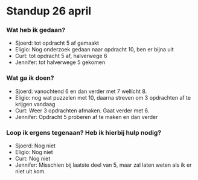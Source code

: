 # Standup 26 april

### Wat heb ik gedaan?
- Sjoerd: tot opdracht 5 af gemaakt
- Eligio: Nog onderzoek gedaan naar opdracht 10, ben er bijna uit
- Curt: tot opdracht 5 af, halverwege 6
- Jennifer: tot halverwege 5 gekomen


### Wat ga ik doen?
- Sjoerd: vanochtend 6 en dan verder met 7 wellicht 8.
- Eligio: nog wat puzzelen met 10, daarna streven om 3 opdrachten af te krijgen vandaag
- Curt: Weer 3 opdrachten afmaken. Gaat verder met 6. 
- Jennifer: Opdracht 5 proberen af te maken en dan verder

### Loop ik ergens tegenaan? Heb ik hierbij hulp nodig?
- Sjoerd: Nog niet
- Eligio: Nog niet
- Curt: Nog niet
- Jennifer: Misschien bij laatste deel van 5, maar zal laten weten als ik er niet uit kom. 